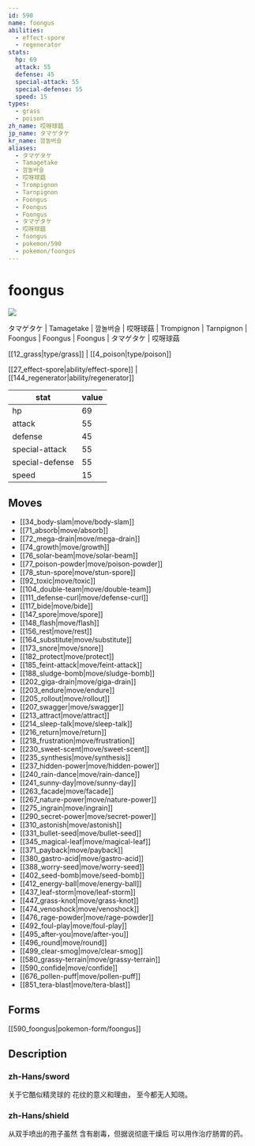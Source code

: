 ```yaml
---
id: 590
name: foongus
abilities:
  - effect-spore
  - regenerator
stats:
  hp: 69
  attack: 55
  defense: 45
  special-attack: 55
  special-defense: 55
  speed: 15
types:
  - grass
  - poison
zh_name: 哎呀球菇
jp_name: タマゲタケ
kr_name: 깜놀버슬
aliases:
  - タマゲタケ
  - Tamagetake
  - 깜놀버슬
  - 哎呀球菇
  - Trompignon
  - Tarnpignon
  - Foongus
  - Foongus
  - Foongus
  - タマゲタケ
  - 哎呀球菇
  - foongus
  - pokemon/590
  - pokemon/foongus
---
```

# foongus

![](https://raw.githubusercontent.com/PokeAPI/sprites/master/sprites/pokemon/590.png)

タマゲタケ | Tamagetake | 깜놀버슬 | 哎呀球菇 | Trompignon | Tarnpignon | Foongus | Foongus | Foongus | タマゲタケ | 哎呀球菇

[[12_grass|type/grass]] | [[4_poison|type/poison]]

[[27_effect-spore|ability/effect-spore]] | [[144_regenerator|ability/regenerator]]

|stat|value|
|---|---|
|hp|69|
|attack|55|
|defense|45|
|special-attack|55|
|special-defense|55|
|speed|15|


## Moves

- [[34_body-slam|move/body-slam]]
- [[71_absorb|move/absorb]]
- [[72_mega-drain|move/mega-drain]]
- [[74_growth|move/growth]]
- [[76_solar-beam|move/solar-beam]]
- [[77_poison-powder|move/poison-powder]]
- [[78_stun-spore|move/stun-spore]]
- [[92_toxic|move/toxic]]
- [[104_double-team|move/double-team]]
- [[111_defense-curl|move/defense-curl]]
- [[117_bide|move/bide]]
- [[147_spore|move/spore]]
- [[148_flash|move/flash]]
- [[156_rest|move/rest]]
- [[164_substitute|move/substitute]]
- [[173_snore|move/snore]]
- [[182_protect|move/protect]]
- [[185_feint-attack|move/feint-attack]]
- [[188_sludge-bomb|move/sludge-bomb]]
- [[202_giga-drain|move/giga-drain]]
- [[203_endure|move/endure]]
- [[205_rollout|move/rollout]]
- [[207_swagger|move/swagger]]
- [[213_attract|move/attract]]
- [[214_sleep-talk|move/sleep-talk]]
- [[216_return|move/return]]
- [[218_frustration|move/frustration]]
- [[230_sweet-scent|move/sweet-scent]]
- [[235_synthesis|move/synthesis]]
- [[237_hidden-power|move/hidden-power]]
- [[240_rain-dance|move/rain-dance]]
- [[241_sunny-day|move/sunny-day]]
- [[263_facade|move/facade]]
- [[267_nature-power|move/nature-power]]
- [[275_ingrain|move/ingrain]]
- [[290_secret-power|move/secret-power]]
- [[310_astonish|move/astonish]]
- [[331_bullet-seed|move/bullet-seed]]
- [[345_magical-leaf|move/magical-leaf]]
- [[371_payback|move/payback]]
- [[380_gastro-acid|move/gastro-acid]]
- [[388_worry-seed|move/worry-seed]]
- [[402_seed-bomb|move/seed-bomb]]
- [[412_energy-ball|move/energy-ball]]
- [[437_leaf-storm|move/leaf-storm]]
- [[447_grass-knot|move/grass-knot]]
- [[474_venoshock|move/venoshock]]
- [[476_rage-powder|move/rage-powder]]
- [[492_foul-play|move/foul-play]]
- [[495_after-you|move/after-you]]
- [[496_round|move/round]]
- [[499_clear-smog|move/clear-smog]]
- [[580_grassy-terrain|move/grassy-terrain]]
- [[590_confide|move/confide]]
- [[676_pollen-puff|move/pollen-puff]]
- [[851_tera-blast|move/tera-blast]]

## Forms



[[590_foongus|pokemon-form/foongus]]

## Description

### zh-Hans/sword

关于它酷似精灵球的
花纹的意义和理由，
至今都无人知晓。

### zh-Hans/shield

从双手喷出的孢子虽然
含有剧毒，但据说彻底干燥后
可以用作治疗肠胃的药。

